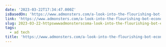 ```yaml
---
date: '2023-03-22T17:34:47.000Z'
isBasedOn: 'https://www.admonsters.com/a-look-into-the-flourishing-bot-economy/'
link: 'https://www.admonsters.com/a-look-into-the-flourishing-bot-economy/'
slug: 2023-03-22-httpswwwadmonsterscoma-look-into-the-flourishing-bot-economy
tags:
  - ad tech
title: 'https://www.admonsters.com/a-look-into-the-flourishing-bot-economy/'
---
```


